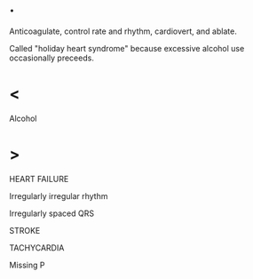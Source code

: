 # .

Anticoagulate, control rate and rhythm, cardiovert, and ablate.

Called "holiday heart syndrome" because excessive alcohol use occasionally preceeds.

# <

Alcohol

# >

HEART FAILURE

Irregularly irregular rhythm

Irregularly spaced QRS

STROKE

TACHYCARDIA

Missing P
